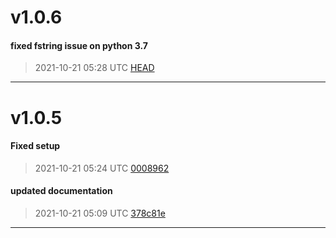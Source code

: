 # v1.0.6
#### fixed fstring issue on python 3.7
> 2021-10-21 05:28 UTC [HEAD](https://github.com/shollingsworth/pyquanda/commit/HEAD)

---
# v1.0.5
#### Fixed setup
> 2021-10-21 05:24 UTC [0008962](https://github.com/shollingsworth/pyquanda/commit/0008962a58e8cc6bb01ac69c99d4a2c702271df7)

#### updated documentation
> 2021-10-21 05:09 UTC [378c81e](https://github.com/shollingsworth/pyquanda/commit/378c81e3a8fbb815a3f5674016c484fe5fb06665)

---